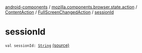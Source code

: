 [android-components](../../../index.md) / [mozilla.components.browser.state.action](../../index.md) / [ContentAction](../index.md) / [FullScreenChangedAction](index.md) / [sessionId](./session-id.md)

# sessionId

`val sessionId: `[`String`](https://kotlinlang.org/api/latest/jvm/stdlib/kotlin/-string/index.html) [(source)](https://github.com/mozilla-mobile/android-components/blob/master/components/browser/state/src/main/java/mozilla/components/browser/state/action/BrowserAction.kt#L253)